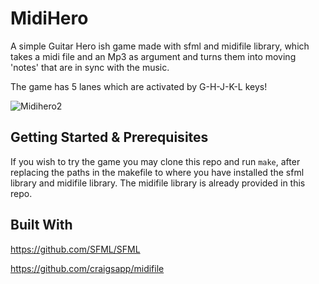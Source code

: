 # MidiHero

A simple Guitar Hero ish game made with sfml and midifile library, which takes a midi file and an Mp3 as argument and turns them into moving 'notes' that are in sync with the music.

The game has 5 lanes which are activated by G-H-J-K-L keys! 

![Midihero2](https://github.com/AxelBadam/priv/assets/110740560/5bbe87b2-786b-48fa-b3af-05d68821181a)

## Getting Started & Prerequisites

If you wish to try the game you may clone this repo and run `make`, after replacing the paths in the makefile to where you have installed the sfml library and midifile library. The midifile library is already provided in this repo.

## Built With

https://github.com/SFML/SFML

https://github.com/craigsapp/midifile



